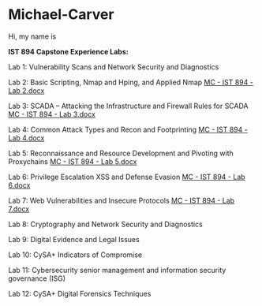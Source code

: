 # Michael-Carver

Hi, my name is 


**IST 894 Capstone Experience Labs:**

Lab 1: Vulnerability Scans and Network Security and Diagnostics 

Lab 2: Basic Scripting, Nmap and Hping, and Applied Nmap [MC - IST 894 - Lab 2.docx](https://github.com/user-attachments/files/21366289/MC.-.IST.894.-.Lab.2.docx)

Lab 3: SCADA – Attacking the Infrastructure and Firewall Rules for SCADA [MC - IST 894 - Lab 3.docx](https://github.com/user-attachments/files/21366288/MC.-.IST.894.-.Lab.3.docx)

Lab 4: Common Attack Types and Recon and Footprinting [MC - IST 894 - Lab 4.docx](https://github.com/user-attachments/files/21366246/MC.-.IST.894.-.Lab.4.docx)

Lab 5: Reconnaissance and Resource Development and Pivoting with Proxychains [MC - IST 894 - Lab 5.docx](https://github.com/user-attachments/files/21366291/MC.-.IST.894.-.Lab.5.docx)

Lab 6: Privilege Escalation XSS and Defense Evasion [MC - IST 894 - Lab 6.docx](https://github.com/user-attachments/files/21366318/MC.-.IST.894.-.Lab.6.docx)

Lab 7: Web Vulnerabilities and Insecure Protocols [MC - IST 894 - Lab 7.docx](https://github.com/user-attachments/files/21366323/MC.-.IST.894.-.Lab.7.docx)

Lab 8: Cryptography and Network Security and Diagnostics

Lab 9: Digital Evidence and Legal Issues 

Lab 10: CySA+ Indicators of Compromise 

Lab 11: Cybersecurity senior management and information security governance (ISG)

Lab 12:  CySA+ Digital Forensics Techniques 
